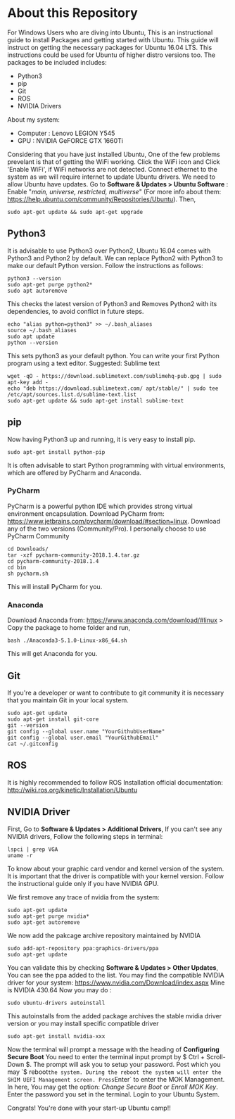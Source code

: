 # About this Repository
For Windows Users who are diving into Ubuntu, This is an instructional guide to install Packages and getting started with Ubuntu. This guide will instruct on getting the necessary packages for Ubuntu 16.04 LTS. This instructions could be used for Ubuntu of higher distro versions too. The packages to be included includes: 
- Python3
- pip
- Git
- ROS
- NVIDIA Drivers

About my system:
- Computer : Lenovo LEGION Y545
- GPU : NVIDIA GeFORCE GTX 1660Ti

Considering that you have just installed Ubuntu, One of the few problems prevelant is that of getting the WiFi working. Click the WiFi icon and Click 'Enable WiFi', if WiFi networks are not detected. Connect ethernet to the system as we will require internet to update Ubuntu drivers. We need to allow Ubuntu have updates. Go to **Software & Updates > Ubuntu Software** : Enable "_main, universe, restricted, multiverse_" (For more info about them: https://help.ubuntu.com/community/Repositories/Ubuntu).
Then,
```
sudo apt-get update && sudo apt-get upgrade
```

## Python3
It is advisable to use Python3 over Python2, Ubuntu 16.04 comes with Python3 and Python2 by default. We can replace Python2 with Python3 to make our default Python version. Follow the instructions as follows:
```
python3 --version
sudo apt-get purge python2*
sudo apt autoremove
```
This checks the latest version of Python3 and Removes Python2 with its dependencies, to avoid conflict in future steps.
```
echo "alias python=python3" >> ~/.bash_aliases
source ~/.bash_aliases
sudo apt update
python --version
```
This sets python3 as your default python. You can write your first Python program using a text editor. 
Suggested: Sublime text
```
wget -qO - https://download.sublimetext.com/sublimehq-pub.gpg | sudo apt-key add -
echo "deb https://download.sublimetext.com/ apt/stable/" | sudo tee /etc/apt/sources.list.d/sublime-text.list
sudo apt-get update && sudo apt-get install sublime-text
```

## pip
Now having Python3 up and running, it is very easy to install pip. 
```
sudo apt-get install python-pip
```
It is often advisable to start Python programming with virtual environments, which are offered by PyCharm and Anaconda.

### PyCharm
PyCharm is a powerful python IDE which provides strong virtual environment encapsulation. Download PyCharm from: https://www.jetbrains.com/pycharm/download/#section=linux. Download any of the two versions (Community/Pro). I personally choose to use PyCharm Community
```
cd Downloads/
tar -xzf pycharm-community-2018.1.4.tar.gz
cd pycharm-community-2018.1.4
cd bin
sh pycharm.sh
```
This will install PyCharm for you.

### Anaconda
Download Anaconda from: https://www.anaconda.com/download/#linux > Copy the package to home folder and run,
```
bash ./Anaconda3-5.1.0-Linux-x86_64.sh
```
This will get Anaconda for you.

## Git
If you're a developer or want to contribute to git community it is necessary that you maintain Git in your local system.
```
sudo apt-get update
sudo apt-get install git-core
git --version
git config --global user.name "YourGithubUserName"
git config --global user.email "YourGithubEmail"
cat ~/.gitconfig
```

## ROS
It is highly recommended to follow ROS Installation official documentation: http://wiki.ros.org/kinetic/Installation/Ubuntu

## NVIDIA Driver
First, Go to **Software & Updates > Additional Drivers**, If you can't see any NVIDIA drivers, Follow the following steps in terminal:
```
lspci | grep VGA
uname -r
```
To know about your graphic card vendor and kernel version of the system. It is important that the driver is compatible with your kernel version. Follow the instructional guide only if you have NVIDIA GPU.

We first remove any trace of nvidia from the system:
```
sudo apt-get update
sudo apt-get purge nvidia*
sudo apt-get autoremove
```

We now add the pakcage archive repository maintained by NVIDIA
```
sudo add-apt-repository ppa:graphics-drivers/ppa
sudo apt-get update
```
You can validate this by checking **Software & Updates > Other Updates**, You can see the ppa added to the list.
You may find the compatible NVIDIA driver for your system: https://www.nvidia.com/Download/index.aspx
Mine is NVIDIA 430.64
Now you may do : 
```
sudo ubuntu-drivers autoinstall
```
This autoinstalls from the added package archives the stable nvidia driver version or you may install specific compatible driver
```
sudo apt-get install nvidia-xxx
```
Now the terminal will prompt a message with the heading of **Configuring Secure Boot**
You need to enter the terminal input prompt by $ Ctrl + Scroll-Down $. The prompt will ask you to setup your password.
Post which you may `$ reboot` the system. During the reboot the system will enter the SHIM UEFI Management screen.
Press `Enter` to enter the MOK Management. In here, You may get the option: *Change Secure Boot* or *Enroll MOK Key*. Enter the password you set in the terminal. Login to your Ubuntu System. 

Congrats! You're done with your start-up Ubuntu camp!!
